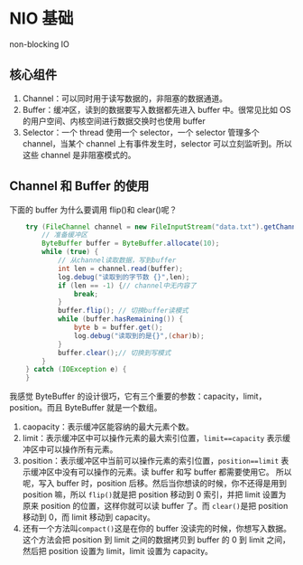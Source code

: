 # NIO 基础

non-blocking IO

## 核心组件

1. Channel：可以同时用于读写数据的，非阻塞的数据通道。
2. Buffer：缓冲区，读到的数据要写入数据都先进入 buffer 中。很常见比如 OS 的用户空间、内核空间进行数据交换时也使用 buffer
3. Selector：一个 thread 使用一个 selector，一个 selector 管理多个 channel，当某个 channel 上有事件发生时，selector 可以立刻监听到。所以这些 channel 是非阻塞模式的。

## Channel 和 Buffer 的使用

下面的 buffer 为什么要调用 flip()和 clear()呢？

```java
    try (FileChannel channel = new FileInputStream("data.txt").getChannel()) {
        // 准备缓冲区
        ByteBuffer buffer = ByteBuffer.allocate(10);
        while (true) {
            // 从channel读取数据，写到buffer
            int len = channel.read(buffer);
            log.debug("读取到的字节数 {}",len);
            if (len == -1) {// channel中无内容了
                break;
            }
            buffer.flip(); // 切换buffer读模式
            while (buffer.hasRemaining()) {
                byte b = buffer.get();
                log.debug("读取到的是{}",(char)b);
            }
            buffer.clear();// 切换到写模式
        }
    } catch (IOException e) {
    }

```

我感觉 ByteBuffer 的设计很巧，它有三个重要的参数：capacity，limit，position。而且 ByteBuffer 就是一个数组。

1. caopacity：表示缓冲区能容纳的最大元素个数。
2. limit：表示缓冲区中可以操作元素的最大索引位置，`limit==capacity` 表示缓冲区中可以操作所有元素。
3. position：表示缓冲区中当前可以操作元素的索引位置，`position==limit` 表示缓冲区中没有可以操作的元素。读 buffer 和写 buffer 都需要使用它。
   所以呢，写入 buffer 时，position 后移。然后当你想读的时候，你不还得是用到 position 嘛，所以 `flip()`就是把 position 移动到 0 索引，并把 limit 设置为原来 position 的位置，这样你就可以读 buffer 了。而 `clear()`是把 position 移动到 0，而 limit 移动到 capacity。
4. 还有一个方法叫`compact()`这是在你的 buffer 没读完的时候，你想写入数据。这个方法会把 position 到 limit 之间的数据拷贝到 buffer 的 0 到 limit 之间，然后把 position 设置为 limit，limit 设置为 capacity。
